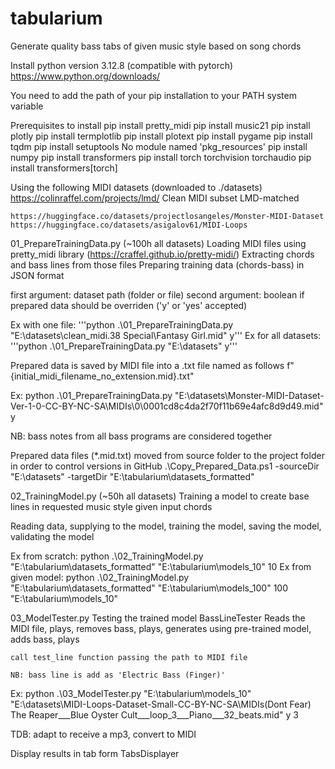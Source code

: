 # tabularium
Generate quality bass tabs of given music style based on song chords

Install python version 3.12.8 (compatible with pytorch)
  https://www.python.org/downloads/
  
You need to add the path of your pip installation to your PATH system variable

Prerequisites to install
    pip install pretty_midi
    pip install music21
    pip install plotly
    pip install termplotlib
		pip install plotext
    pip install pygame
    pip install tqdm
    pip install setuptools
      No module named 'pkg_resources'
    pip install numpy
    pip install transformers
    pip install torch torchvision torchaudio
    pip install transformers[torch]

Using the following MIDI datasets (downloaded to ./datasets)
  https://colinraffel.com/projects/lmd/
		Clean MIDI subset
		LMD-matched
		
	https://huggingface.co/datasets/projectlosangeles/Monster-MIDI-Dataset
	https://huggingface.co/datasets/asigalov61/MIDI-Loops

01_PrepareTrainingData.py (~100h all datasets)
  Loading MIDI files using pretty_midi library (https://craffel.github.io/pretty-midi/)
  Extracting chords and bass lines from those files
  Preparing training data (chords-bass) in JSON format

  first argument: dataset path (folder or file)
  second argument: boolean if prepared data should be overriden ('y' or 'yes' accepted)

  Ex with one file: '''python .\01_PrepareTrainingData.py "E:\datasets\clean_midi\.38 Special\Fantasy Girl.mid" y'''
  Ex for all datasets: '''python .\01_PrepareTrainingData.py "E:\datasets\" y'''

  Prepared data is saved by MIDI file into a .txt file named as follows f"{initial_midi_filename_no_extension.mid}.txt"

  Ex: python .\01_PrepareTrainingData.py "E:\datasets\Monster-MIDI-Dataset-Ver-1-0-CC-BY-NC-SA\MIDIs\0\0001cd8c4da2f70f11b69e4afc8d9d49.mid" y

  NB: bass notes from all bass programs are considered together

Prepared data files (*.mid.txt) moved from source folder to the project folder in order to control versions in GitHub
  .\Copy_Prepared_Data.ps1 -sourceDir "E:\datasets" -targetDir "E:\tabularium\datasets_formatted"

02_TrainingModel.py (~50h all datasets)
  Training a model to create base lines in requested music style given input chords

  Reading data, supplying to the model, training the model, saving the model, validating the model

  Ex from scratch: python .\02_TrainingModel.py "E:\tabularium\datasets_formatted\" "E:\tabularium\models_10" 10
  Ex from given model: python .\02_TrainingModel.py "E:\tabularium\datasets_formatted\" "E:\tabularium\models_100" 100 "E:\tabularium\models_10"

03_ModelTester.py
  Testing the trained model
  BassLineTester
    Reads the MIDI file, plays, removes bass, plays, generates using pre-trained model, adds bass, plays
  
    call test_line function passing the path to MIDI file

    NB: bass line is add as 'Electric Bass (Finger)'

  Ex: python .\03_ModelTester.py "E:\tabularium\models_10" "E:\datasets\MIDI-Loops-Dataset-Small-CC-BY-NC-SA\MIDIs\(Dont Fear) The Reaper___Blue Oyster Cult___loop_3___Piano___32_beats.mid" y 3

  TDB: adapt to receive a mp3, convert to MIDI


Display results in tab form
  TabsDisplayer
